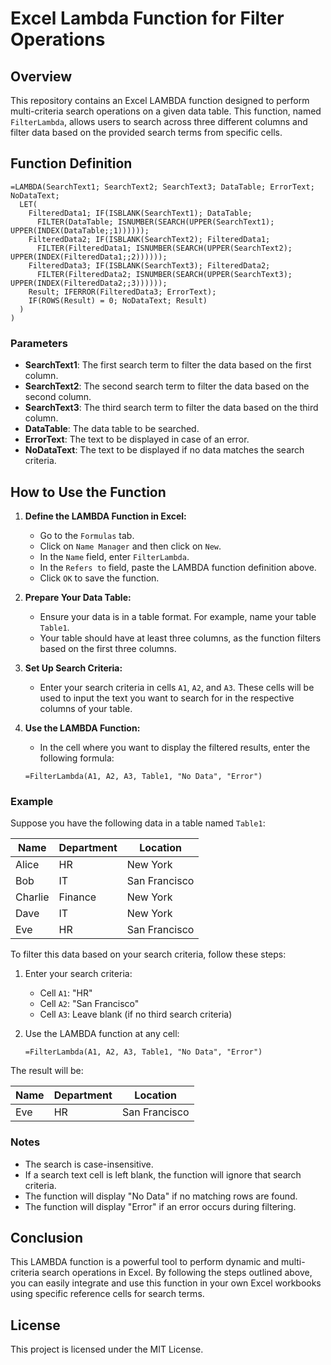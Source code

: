 # Excel Lambda Function for Filter Operations

## Overview

This repository contains an Excel LAMBDA function designed to perform multi-criteria search operations on a given data table. This function, named `FilterLambda`, allows users to search across three different columns and filter data based on the provided search terms from specific cells.

## Function Definition

```excel
=LAMBDA(SearchText1; SearchText2; SearchText3; DataTable; ErrorText; NoDataText;
  LET(
    FilteredData1; IF(ISBLANK(SearchText1); DataTable;
      FILTER(DataTable; ISNUMBER(SEARCH(UPPER(SearchText1); UPPER(INDEX(DataTable;;1))))));
    FilteredData2; IF(ISBLANK(SearchText2); FilteredData1;
      FILTER(FilteredData1; ISNUMBER(SEARCH(UPPER(SearchText2); UPPER(INDEX(FilteredData1;;2))))));
    FilteredData3; IF(ISBLANK(SearchText3); FilteredData2;
      FILTER(FilteredData2; ISNUMBER(SEARCH(UPPER(SearchText3); UPPER(INDEX(FilteredData2;;3))))));
    Result; IFERROR(FilteredData3; ErrorText);
    IF(ROWS(Result) = 0; NoDataText; Result)
  )
)
```

### Parameters

- **SearchText1**: The first search term to filter the data based on the first column.
- **SearchText2**: The second search term to filter the data based on the second column.
- **SearchText3**: The third search term to filter the data based on the third column.
- **DataTable**: The data table to be searched.
- **ErrorText**: The text to be displayed in case of an error.
- **NoDataText**: The text to be displayed if no data matches the search criteria.

## How to Use the Function

1. **Define the LAMBDA Function in Excel:**
   - Go to the `Formulas` tab.
   - Click on `Name Manager` and then click on `New`.
   - In the `Name` field, enter `FilterLambda`.
   - In the `Refers to` field, paste the LAMBDA function definition above.
   - Click `OK` to save the function.

2. **Prepare Your Data Table:**
   - Ensure your data is in a table format. For example, name your table `Table1`.
   - Your table should have at least three columns, as the function filters based on the first three columns.

3. **Set Up Search Criteria:**
   - Enter your search criteria in cells `A1`, `A2`, and `A3`. These cells will be used to input the text you want to search for in the respective columns of your table.

4. **Use the LAMBDA Function:**
   - In the cell where you want to display the filtered results, enter the following formula:
   ```excel
   =FilterLambda(A1, A2, A3, Table1, "No Data", "Error")
   ```

### Example

Suppose you have the following data in a table named `Table1`:

| Name    | Department | Location     |
|---------|------------|--------------|
| Alice   | HR         | New York     |
| Bob     | IT         | San Francisco|
| Charlie | Finance    | New York     |
| Dave    | IT         | New York     |
| Eve     | HR         | San Francisco|

To filter this data based on your search criteria, follow these steps:

1. Enter your search criteria:
   - Cell `A1`: "HR"
   - Cell `A2`: "San Francisco"
   - Cell `A3`: Leave blank (if no third search criteria)

2. Use the LAMBDA function at any cell:
   ```excel
   =FilterLambda(A1, A2, A3, Table1, "No Data", "Error")
   ```
The result will be:

| Name    | Department | Location     |
|---------|------------|--------------|
| Eve     | HR         | San Francisco|

### Notes

- The search is case-insensitive.
- If a search text cell is left blank, the function will ignore that search criteria.
- The function will display "No Data" if no matching rows are found.
- The function will display "Error" if an error occurs during filtering.

## Conclusion

This LAMBDA function is a powerful tool to perform dynamic and multi-criteria search operations in Excel. By following the steps outlined above, you can easily integrate and use this function in your own Excel workbooks using specific reference cells for search terms.

## License

This project is licensed under the MIT License.
